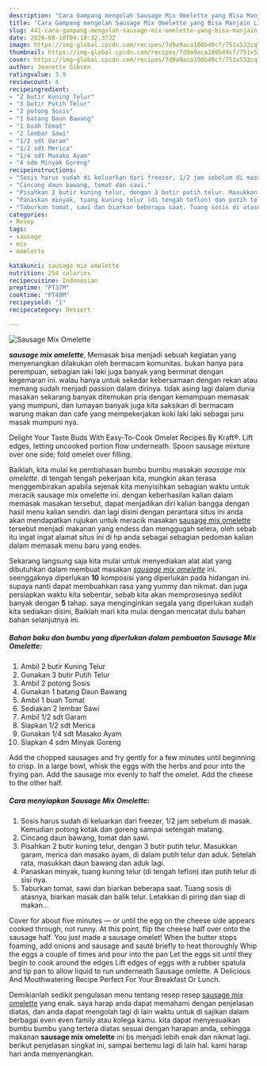 ```yaml
---
description: "Cara Gampang mengolah Sausage Mix Omelette yang Bisa Manjain Lidah"
title: "Cara Gampang mengolah Sausage Mix Omelette yang Bisa Manjain Lidah"
slug: 441-cara-gampang-mengolah-sausage-mix-omelette-yang-bisa-manjain-lidah
date: 2020-08-10T04:10:32.373Z
image: https://img-global.cpcdn.com/recipes/7d9a9aca100b49cf/751x532cq70/sausage-mix-omelette-foto-resep-utama.jpg
thumbnail: https://img-global.cpcdn.com/recipes/7d9a9aca100b49cf/751x532cq70/sausage-mix-omelette-foto-resep-utama.jpg
cover: https://img-global.cpcdn.com/recipes/7d9a9aca100b49cf/751x532cq70/sausage-mix-omelette-foto-resep-utama.jpg
author: Jeanette Gibson
ratingvalue: 3.9
reviewcount: 4
recipeingredient:
- "2 butir Kuning Telur"
- "3 butir Putih Telur"
- "2 potong Sosis"
- "1 batang Daun Bawang"
- "1 buah Tomat"
- "2 lembar Sawi"
- "1/2 sdt Garam"
- "1/2 sdt Merica"
- "1/4 sdt Masako Ayam"
- "4 sdm Minyak Goreng"
recipeinstructions:
- "Sosis harus sudah di keluarkan dari freezer, 1/2 jam sebelum di masak. Kemudian potong kotak dan goreng sampai setengah matang."
- "Cincang daun bawang, tomat dan sawi."
- "Pisahkan 2 butir kuning telur, dengan 3 butir putih telur. Masukkan garam, merica dan masako ayam, di dalam putih telur dan aduk. Setelah rata, masukkan daun bawang dan aduk lagi."
- "Panaskan minyak, tuang kuning telur (di tengah teflon) dan putih telur di sisi nya."
- "Taburkan tomat, sawi dan biarkan beberapa saat. Tuang sosis di atasnya, biarkan masak dan balik telur. Letakkan di piring dan siap di makan..."
categories:
- Resep
tags:
- sausage
- mix
- omelette

katakunci: sausage mix omelette 
nutrition: 254 calories
recipecuisine: Indonesian
preptime: "PT37M"
cooktime: "PT40M"
recipeyield: "1"
recipecategory: Dessert

---
```



![Sausage Mix Omelette](https://img-global.cpcdn.com/recipes/7d9a9aca100b49cf/751x532cq70/sausage-mix-omelette-foto-resep-utama.jpg)

<b><i>sausage mix omelette</i></b>, Memasak bisa menjadi sebuah kegiatan yang menyenangkan dilakukan oleh bermacam komunitas. bukan hanya para perempuan, sebagian laki laki juga banyak yang berminat dengan kegemaran ini. walau hanya untuk sekedar kebersamaan dengan rekan atau memang sudah menjadi passion dalam dirinya. tidak asing lagi dalam dunia masakan sekarang banyak ditemukan pria dengan kemampuan memasak yang mumpuni, dan lumayan banyak juga kita saksikan di bermacam warung makan dan cafe yang mempekerjakan koki laki laki sebagai juru masak mumpuni nya.

Delight Your Taste Buds With Easy-To-Cook Omelet Recipes By Kraft®. Lift edges, letting uncooked portion flow underneath. Spoon sausage mixture over one side; fold omelet over filling.

Baiklah, kita mulai ke pembahasan bumbu bumbu masakan <i>sausage mix omelette</i>. di tengah tengah pekerjaan kita, mungkin akan terasa menggembirakan apabila sejenak kita menyisihkan sebagian waktu untuk meracik sausage mix omelette ini. dengan keberhasilan kalian dalam memasak masakan tersebut, dapat menjadikan diri kalian bangga dengan hasil menu kalian sendiri. dan lagi disini dengan perantara situs ini anda akan mendapatkan rujukan untuk meracik masakan <u>sausage mix omelette</u> tersebut menjadi makanan yang endess dan menggugah selera, oleh sebab itu ingat ingat alamat situs ini di hp anda sebagai sebagian pedoman kalian dalam memasak menu baru yang endes.


Sekarang langsung saja kita mulai untuk menyediakan alat alat yang dibutuhkan dalam membuat masakan <u><i>sausage mix omelette</i></u> ini. seenggaknya diperlukan <b>10</b> komposisi yang diperlukan pada hidangan ini. supaya nanti dapat membuahkan rasa yang yummy dan nikmat. dan juga persiapkan waktu kita sebentar, sebab kita akan memprosesnya sedikit banyak dengan <b>5</b> tahap. saya menginginkan segala yang diperlukan sudah kita sediakan disini, Baiklah mari kita mulai dengan mencatat dulu bahan bahan selanjutnya ini.

<!--inarticleads1-->

##### Bahan baku dan bumbu yang diperlukan dalam pembuatan Sausage Mix Omelette:

1. Ambil 2 butir Kuning Telur
1. Gunakan 3 butir Putih Telur
1. Ambil 2 potong Sosis
1. Gunakan 1 batang Daun Bawang
1. Ambil 1 buah Tomat
1. Sediakan 2 lembar Sawi
1. Ambil 1/2 sdt Garam
1. Siapkan 1/2 sdt Merica
1. Gunakan 1/4 sdt Masako Ayam
1. Siapkan 4 sdm Minyak Goreng


Add the chopped sausages and fry gently for a few minutes until beginning to crisp. In a large bowl, whisk the eggs with the herbs and pour into the frying pan. Add the sausage mix evenly to half the omelet. Add the cheese to the other half. 

<!--inarticleads2-->

##### Cara menyiapkan Sausage Mix Omelette:

1. Sosis harus sudah di keluarkan dari freezer, 1/2 jam sebelum di masak. Kemudian potong kotak dan goreng sampai setengah matang.
1. Cincang daun bawang, tomat dan sawi.
1. Pisahkan 2 butir kuning telur, dengan 3 butir putih telur. Masukkan garam, merica dan masako ayam, di dalam putih telur dan aduk. Setelah rata, masukkan daun bawang dan aduk lagi.
1. Panaskan minyak, tuang kuning telur (di tengah teflon) dan putih telur di sisi nya.
1. Taburkan tomat, sawi dan biarkan beberapa saat. Tuang sosis di atasnya, biarkan masak dan balik telur. Letakkan di piring dan siap di makan...


Cover for about five minutes — or until the egg on the cheese side appears cooked through, not runny. At this point, flip the cheese half over onto the sausage half. You just made a sausage omelet! When the butter stops foaming, add onions and sausage and sauté briefly to heat thoroughly Whip the eggs a couple of times and pour into the pan Let the eggs sit until they begin to cook around the edges Lift edges of eggs with a rubber spatula and tip pan to allow liquid to run underneath Sausage omlette. A Delicious And Mouthwatering Recipe Perfect For Your Breakfast Or Lunch. 

Demikianlah sedikit pengulasan menu tentang resep resep <u>sausage mix omelette</u> yang enak. saya harap anda dapat memahami dengan penjelasan diatas, dan anda dapat mengolah lagi di lain waktu untuk di sajikan dalam berbagai even even family atau kolega kamu. kita dapat menyesuaikan bumbu bumbu yang tertera diatas sesuai dengan harapan anda, sehingga makanan <b>sausage mix omelette</b> ini bs menjadi lebih enak dan nikmat lagi. berikut penjelasan singkat ini, sampai bertemu lagi di lain hal. kami harap hari anda menyenangkan.
